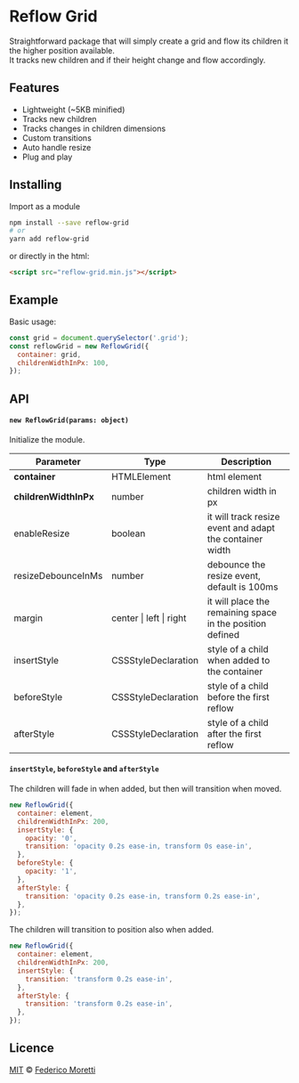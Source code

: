 # Reflow Grid

Straightforward package that will simply create a grid and flow its children it the higher position available.<br>
It tracks new children and if their height change and flow accordingly.

## Features

- Lightweight (~5KB minified)
- Tracks new children
- Tracks changes in children dimensions
- Custom transitions
- Auto handle resize
- Plug and play

## Installing

Import as a module

```bash
npm install --save reflow-grid
# or
yarn add reflow-grid
```

or directly in the html:

```html
<script src="reflow-grid.min.js"></script>
```

## Example

Basic usage:

```js
const grid = document.querySelector('.grid');
const reflowGrid = new ReflowGrid({
  container: grid,
  childrenWidthInPx: 100,
});
```

## API

#### `new ReflowGrid(params: object)`

Initialize the module.

| Parameter             | Type                    | Description                                               |
| --------------------- | ----------------------- | --------------------------------------------------------- |
| **container**         | HTMLElement             | html element                                              |
| **childrenWidthInPx** | number                  | children width in px                                      |
| enableResize          | boolean                 | it will track resize event and adapt the container width  |
| resizeDebounceInMs    | number                  | debounce the resize event, default is 100ms               |
| margin                | center \| left \| right | it will place the remaining space in the position defined |
| insertStyle           | CSSStyleDeclaration     | style of a child when added to the container              |
| beforeStyle           | CSSStyleDeclaration     | style of a child before the first reflow                  |
| afterStyle            | CSSStyleDeclaration     | style of a child after the first reflow                   |

#### `insertStyle`, `beforeStyle` and `afterStyle`

The children will fade in when added, but then will transition when moved.

```js
new ReflowGrid({
  container: element,
  childrenWidthInPx: 200,
  insertStyle: {
    opacity: '0',
    transition: 'opacity 0.2s ease-in, transform 0s ease-in',
  },
  beforeStyle: {
    opacity: '1',
  },
  afterStyle: {
    transition: 'opacity 0.2s ease-in, transform 0.2s ease-in',
  },
});
```

The children will transition to position also when added.

```js
new ReflowGrid({
  container: element,
  childrenWidthInPx: 200,
  insertStyle: {
    transition: 'transform 0.2s ease-in',
  },
  afterStyle: {
    transition: 'transform 0.2s ease-in',
  },
});
```

## Licence

[MIT](LICENSE) © [Federico Moretti](https://federicomoretti.dev)
